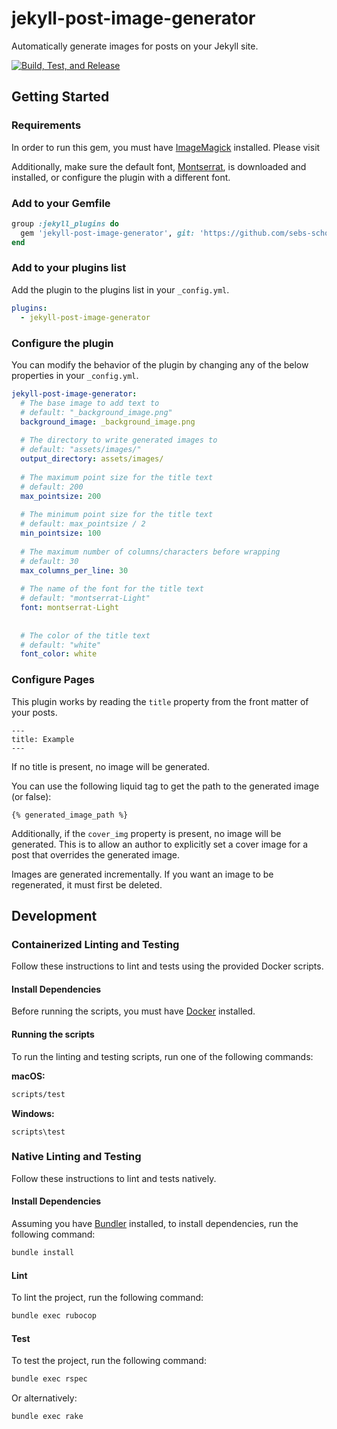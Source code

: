 # jekyll-post-image-generator

Automatically generate images for posts on your Jekyll site.

[![Build, Test, and Release](https://github.com/sebs-scholarship/jekyll-post-image-generator/actions/workflows/main.yml/badge.svg)](https://github.com/sebs-scholarship/jekyll-post-image-generator/actions/workflows/main.yml)


## Getting Started

### Requirements
In order to run this gem, you must have [ImageMagick](https://imagemagick.org/) installed. Please visit

Additionally, make sure the default font, [Montserrat](https://fonts.google.com/specimen/Montserrat), is downloaded and installed, or configure the plugin
with a different font.

### Add to your Gemfile
```ruby
group :jekyll_plugins do
  gem 'jekyll-post-image-generator', git: 'https://github.com/sebs-scholarship/jekyll-post-image-generator'
end
```

### Add to your plugins list

Add the plugin to the plugins list in your `_config.yml`.
```yaml
plugins:
  - jekyll-post-image-generator
```

### Configure the plugin
You can modify the behavior of the plugin by changing any of the below properties in your `_config.yml`.
```yaml
jekyll-post-image-generator:
  # The base image to add text to
  # default: "_background_image.png"
  background_image: _background_image.png
  
  # The directory to write generated images to
  # default: "assets/images/"
  output_directory: assets/images/
  
  # The maximum point size for the title text
  # default: 200
  max_pointsize: 200
  
  # The minimum point size for the title text
  # default: max_pointsize / 2
  min_pointsize: 100
  
  # The maximum number of columns/characters before wrapping
  # default: 30
  max_columns_per_line: 30
  
  # The name of the font for the title text
  # default: "montserrat-Light" 
  font: montserrat-Light
  
  
  # The color of the title text
  # default: "white"
  font_color: white
```

### Configure Pages
This plugin works by reading the `title` property from the front matter of your posts.
```text
---
title: Example
---
```
If no title is present, no image will be generated.

You can use the following liquid tag to get the path to the generated image (or false):
```text
{% generated_image_path %}
```

Additionally, if the `cover_img` property is present, no image will
be generated. This is to allow an author to explicitly set a cover image
for a post that overrides the generated image.

Images are generated incrementally. If you want an image to be regenerated,
it must first be deleted.

## Development

### Containerized Linting and Testing
Follow these instructions to lint and tests using the provided Docker scripts.

#### Install Dependencies
Before running the scripts, you must have [Docker](https://www.docker.com/products/docker-desktop/) installed.

#### Running the scripts
To run the linting and testing scripts, run one of the following commands:

**macOS:**
```bash
scripts/test
```

**Windows:**
```batch
scripts\test
```

### Native Linting and Testing
Follow these instructions to lint and tests natively.

#### Install Dependencies
Assuming you have [Bundler](https://bundler.io/) installed, to install dependencies, run the following command:
```bash
bundle install
```

#### Lint
To lint the project, run the following command:
```bash
bundle exec rubocop
```

#### Test
To test the project, run the following command:
```bash
bundle exec rspec
```

Or alternatively:
```bash
bundle exec rake
```